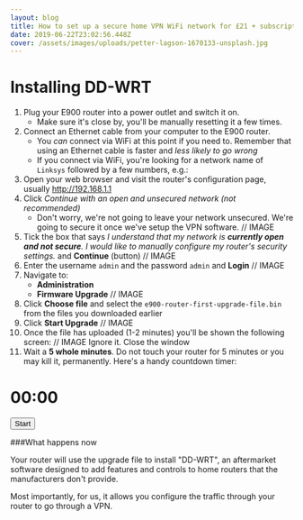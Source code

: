 ```yaml
---
layout: blog
title: How to set up a secure home VPN WiFi network for £21 + subscription
date: 2019-06-22T23:02:56.448Z
cover: /assets/images/uploads/petter-lagson-1670133-unsplash.jpg
---
```

# Installing DD-WRT

1. Plug your E900 router into a power outlet and switch it on.
   * Make sure it's close by, you'll be manually resetting it a few times.
2. Connect an Ethernet cable from your computer to the E900 router.
   * You _can_ connect via WiFi at this point if you need to. Remember that using an Ethernet cable is faster and _less likely to go wrong_
   * If you connect via WiFi, you're looking for a network name of `Linksys` followed by a few numbers, e.g.: 
     ![]()
3. Open your web browser and visit the router's configuration page, usually http://192.168.1.1
4. Click _Continue with an open and unsecured network  (not recommended)_
   * Don't worry, we're not going to leave your network unsecured. We're going to secure it once we've setup the VPN software.
   // IMAGE
5. Tick the box that says _I understand that my network is **currently open and not secure**. I would like to manually configure my router's security settings._ and **Continue** (button)
   // IMAGE
6. Enter the username `admin` and the password `admin` and **Login**
   // IMAGE
7. Navigate to:
   * **Administration**
   * **Firmware Upgrade**
   // IMAGE
8. Click **Choose file** and select the `e900-router-first-upgrade-file.bin` from the files you downloaded earlier
9. Click **Start Upgrade**
   // IMAGE
10. Once the file has uploaded (1-2 minutes) you'll be shown the following screen:
    // IMAGE
    Ignore it. Close the window
11. Wait a **5 whole minutes**. Do not touch your router for 5 minutes or you may kill it, permanently. Here's a handy countdown timer:

<div data-countdown="300" data-repeat="0"><h1><span id="m">00</span>:<span id="s">00</span></h1><button>Start</button></div>

\###What happens now

Your router will use the upgrade file to install "DD-WRT", an aftermarket software designed to add features and controls to home routers that the manufacturers don't provide.

Most importantly, for us, it allows you configure the traffic through your router to go through a VPN.

<script>var plugins = ['countdown'];</script>
